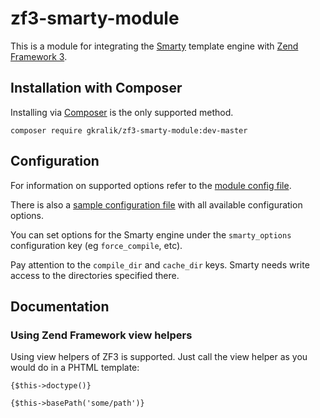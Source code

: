 # zf3-smarty-module

This is a module for integrating the [Smarty](http://www.smarty.net) template engine with [Zend Framework 3](http://framework.zend.com).

## Installation with Composer

Installing via [Composer](http://getcomposer.org) is the only supported method.

```shell script
composer require gkralik/zf3-smarty-module:dev-master
```

## Configuration

For information on supported options refer to the [module config file](https://github.com/gkralik/zf3-smarty-module/tree/master/config/module.config.php).

There is also a [sample configuration file](https://github.com/gkralik/zf3-smarty-module/tree/master/config/zf3-smarty-module.config.php.dist) with all available configuration options.

You can set options for the Smarty engine under the `smarty_options` configuration key (eg `force_compile`, etc).

Pay attention to the `compile_dir` and `cache_dir` keys. Smarty needs write access to the directories specified there.

## Documentation

### Using Zend Framework view helpers

Using view helpers of ZF3 is supported. Just call the view helper as you would do in a PHTML template:

```smarty
{$this->doctype()}

{$this->basePath('some/path')}
```
